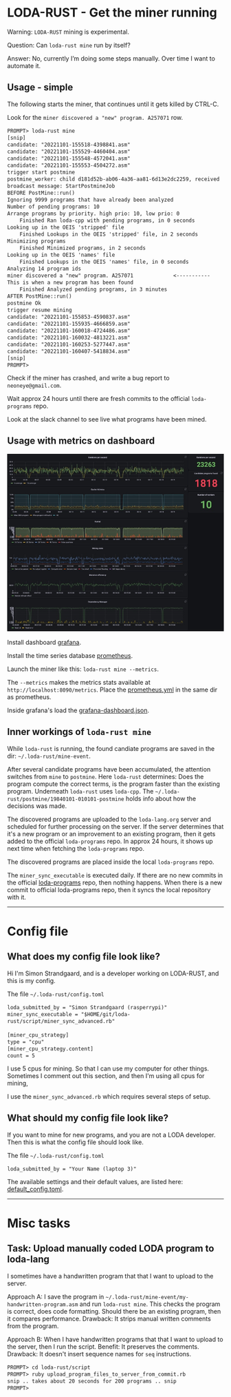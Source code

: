# LODA-RUST - Get the miner running

Warning: `LODA-RUST` mining is experimental.

Question: Can `loda-rust mine` run by itself?

Answer: No, currently I’m doing some steps manually. Over time I want to automate it.


## Usage - simple

The following starts the miner, that continues until it gets killed by CTRL-C.

Look for the `miner discovered a "new" program. A257071` row.

```
PROMPT> loda-rust mine
[snip]
candidate: "20221101-155518-4398841.asm"
candidate: "20221101-155529-4460404.asm"
candidate: "20221101-155548-4572041.asm"
candidate: "20221101-155553-4504272.asm"
trigger start postmine
postmine_worker: child d181d52b-ab06-4a36-aa81-6d13e2dc2259, received broadcast message: StartPostmineJob
BEFORE PostMine::run()
Ignoring 9999 programs that have already been analyzed
Number of pending programs: 10
Arrange programs by priority. high prio: 10, low prio: 0
    Finished Ran loda-cpp with pending programs, in 0 seconds
Looking up in the OEIS 'stripped' file
    Finished Lookups in the OEIS 'stripped' file, in 2 seconds
Minimizing programs
    Finished Minimized programs, in 2 seconds
Looking up in the OEIS 'names' file
    Finished Lookups in the OEIS 'names' file, in 0 seconds
Analyzing 14 program ids
miner discovered a "new" program. A257071             <----------- This is when a new program has been found
    Finished Analyzed pending programs, in 3 minutes
AFTER PostMine::run()
postmine Ok
trigger resume mining
candidate: "20221101-155853-4590837.asm"
candidate: "20221101-155935-4666859.asm"
candidate: "20221101-160018-4724486.asm"
candidate: "20221101-160032-4813221.asm"
candidate: "20221101-160253-5277447.asm"
candidate: "20221101-160407-5418834.asm"
[snip]
PROMPT>
```

Check if the miner has crashed, and write a bug report to `neoneye@gmail.com`.

Wait approx 24 hours until there are fresh commits to the official `loda-programs` repo.

Look at the slack channel to see live what programs have been mined.

## Usage with metrics on dashboard

![LODA-RUST metrics on dashboard](loda-rust-dashboard-2022-11-27.jpg)

Install dashboard [grafana](https://grafana.com/).

Install the time series database [prometheus](https://prometheus.io/).

Launch the miner like this: `loda-rust mine --metrics`. 

The `--metrics` makes the metrics stats available at `http://localhost:8090/metrics`.
Place the [prometheus.yml](https://github.com/loda-lang/loda-rust/blob/develop/resources/realtime%20metrics/prometheus.yml) in the same dir as prometheus.

Inside grafana's load the [grafana-dashboard.json](https://github.com/loda-lang/loda-rust/blob/develop/resources/realtime%20metrics/grafana-dashboard.json).


## Inner workings of `loda-rust mine`

While `loda-rust` is running, the found candiate programs are saved in the dir: `~/.loda-rust/mine-event`.

After several candidate programs have been accumulated, the attention switches from `mine` to `postmine`.
Here `loda-rust` determines: Does the program compute the correct terms, is the program faster than the existing program.
Underneath `loda-rust` uses `loda-cpp`.
The `~/.loda-rust/postmine/19840101-010101-postmine` holds info about how the decisions was made.

The discovered programs are uploaded to the `loda-lang.org` server and scheduled for further processing on the server.
If the server determines that it's a new program or an improvement to an existing program, then it gets added to the official `loda-programs` repo.
In approx 24 hours, it shows up next time when fetching the `loda-programs` repo.

The discovered programs are placed inside the local `loda-programs` repo.

The `miner_sync_executable` is executed daily. If there are no new commits in the official [loda-programs](https://github.com/loda-lang/loda-programs) repo, then nothing happens.
When there is a new commit to official loda-programs repo, then it syncs the local repository with it.

---

# Config file

## What does my config file look like?

Hi I'm Simon Strandgaard, and is a developer working on LODA-RUST, and this is my config.

The file `~/.loda-rust/config.toml`

```
loda_submitted_by = "Simon Strandgaard (rasperrypi)"
miner_sync_executable = "$HOME/git/loda-rust/script/miner_sync_advanced.rb"

[miner_cpu_strategy]
type = "cpu"
[miner_cpu_strategy.content]
count = 5
```

I use 5 cpus for mining. So that I can use my computer for other things.
Sometimes I comment out this section, and then I'm using all cpus for mining, 

I use the `miner_sync_advanced.rb` which requires several steps of setup.


## What should my config file look like?

If you want to mine for new programs, and you are not a LODA developer. Then this is what the config file should look like.

The file `~/.loda-rust/config.toml`

```
loda_submitted_by = "Your Name (laptop 3)"
```

The available settings and their default values, are listed here: [default_config.toml](https://github.com/loda-lang/loda-rust/blob/develop/rust_project/loda-rust-cli/src/config/default_config.toml).


---

# Misc tasks

## Task: Upload manually coded LODA program to loda-lang

I sometimes have a handwritten program that that I want to upload to the server.

Approach A:
I save the program in `~/.loda-rust/mine-event/my-handwritten-program.asm` and run `loda-rust mine`.
This checks the program is correct, does code formatting. Should there be an existing program, then it compares performance.
Drawback: It strips manual written comments from the program.

Approach B:
When I have handwritten programs that that I want to upload to the server, then I run the script.
Benefit: It preserves the comments.
Drawback: It doesn't insert sequence names for `seq` instructions.
```
PROMPT> cd loda-rust/script
PROMPT> ruby upload_program_files_to_server_from_commit.rb
snip .. takes about 20 seconds for 200 programs .. snip
PROMPT>
```

